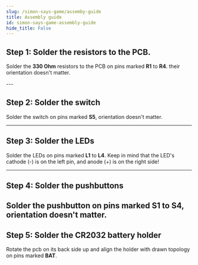 ```yaml
---
slug: /simon-says-game/assemby-guide
title: Assembly guide
id: simon-says-game-assembly-guide
hide_title: False
---
```


## Step 1: Solder the resistors to the PCB.
Solder the **330 Ohm** resistors to the PCB on pins marked **R1** to **R4**. their orientation doesn't matter.

<CenteredImage src="/img/simon-says-game/330ohm-resistor.jpg" alt="Markings for the 330 Ohm resistor" caption="Markings for the 330 Ohm resistor" width="400px"/>

<CenteredImage src="/img/simon-says-game/resistors_highlighted.jpg" alt="Highlighted pins for resistors R1 to R4" caption="Highlighted pins for resistors R1 to R4" width="600px"/>
---

## Step 2: Solder the switch
Solder the switch on pins marked **S5**, orientation doesn't matter.
<CenteredImage src="/img/simon-says-game/switch_highlighted.jpg" alt="Highlighted pins for switch" caption="Highlighted pins for switch" width="600px"/>

---
## Step 3: Solder the LEDs
Solder the LEDs on pins marked **L1** to **L4**. Keep in mind that the LED's cathode (-) is on the left pin, and anode (+) is on the right side!
<CenteredImage src="/img/simon-says-game/led.jpg" alt="Marked pins on LED" caption="Marked pins on LED" width="600px"/>
<CenteredImage src="/img/simon-says-game/led1-4_highlighted.jpg" alt="Highlighted pins L1 and L2 for LEDs" caption="Highlighted pins L1 and L2 for LEDs" width="600px"/>

---

## Step 4: Solder the pushbuttons
Solder the pushbutton on pins marked **S1** to **S4**, orientation doesn't matter.
<CenteredImage src="/img/simon-says-game/s1-4_highlighted.jpg" alt="Highlighted pins for pushbutton" caption="Highlighted pins for pushbuttons S1 to S4" width="600px"/>
---

## Step 5: Solder the CR2032 battery holder
Rotate the pcb on its back side up and align the holder with drawn topology on pins marked **BAT**.
<CenteredImage src="/img/simon-says-game/battery_holder_highlighted.jpg" alt="Highlighted pins for pushbutton" caption="Highlighted pins for pushbutton" width="600px"/>